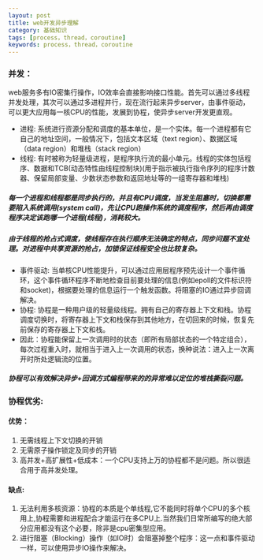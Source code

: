 ```yaml
---
layout: post
title: web开发异步理解
category: 基础知识
tags: [process，thread，coroutine]
keywords: process，thread，coroutine
---
```


### 并发：
web服务多有IO密集行操作，IO效率会直接影响接口性能。首先可以通过多线程并发处理，其次可以通过多进程并行，现在流行起来异步server，由事件驱动，可以更大应用每一核CPU的性能，发展到协程，使异步server开发更直观。
- 进程: 系统进行资源分配和调度的基本单位，是一个实体。每一个进程都有它自己的地址空间，一般情况下，包括文本区域（text region）、数据区域（data region）和堆栈（stack region）
- 线程: 有时被称为轻量级进程，是程序执行流的最小单元。线程的实体包括程序、数据和TCB(动态特性由线程控制块)(用于指示被执行指令序列的程序计数器、保留局部变量、少数状态参数和返回地址等的一组寄存器和堆栈)
##### 每一个进程和线程都是同步执行的，并且有CPU调度，当发生阻塞时，切换都需要陷入系统调用(system call)，先让CPU跑操作系统的调度程序，然后再由调度程序决定该跑哪一个进程(线程)，消耗较大。
##### 由于线程的抢占式调度，使线程存在执行顺序无法确定的特点，同步问题不宜处理。对进程中共享资源的抢占，加锁保证线程安全也比较复杂。
- 事件驱动: 当单核CPU性能提升，可以通过应用层程序预先设计一个事件循环，这个事件循环程序不断地检查目前要处理的信息(例如epoll的文件标识符和socket)，根据要处理的信息运行一个触发函数。将阻塞的IO通过异步回调解决。
- 协程: 协程是一种用户级的轻量级线程。拥有自己的寄存器上下文和栈。协程调度切换时，将寄存器上下文和栈保存到其他地方，在切回来的时候，恢复先前保存的寄存器上下文和栈。
- 因此：协程能保留上一次调用时的状态（即所有局部状态的一个特定组合），每次过程重入时，就相当于进入上一次调用的状态，换种说法：进入上一次离开时所处逻辑流的位置。
##### 协程可以有效解决异步+回调方式编程带来的的异常难以定位的堆栈撕裂问题。

### 协程优劣:
#### 优势：
1. 无需线程上下文切换的开销
2. 无需原子操作锁定及同步的开销
3. 高并发+高扩展性+低成本：一个CPU支持上万的协程都不是问题。所以很适合用于高并发处理。
#### 缺点:
1. 无法利用多核资源：协程的本质是个单线程,它不能同时将单个CPU的多个核用上,协程需要和进程配合才能运行在多CPU上.当然我们日常所编写的绝大部分应用都没有这个必要，除非是cpu密集型应用。
2. 进行阻塞（Blocking）操作（如IO时）会阻塞掉整个程序：这一点和事件驱动一样，可以使用异步IO操作来解决。
